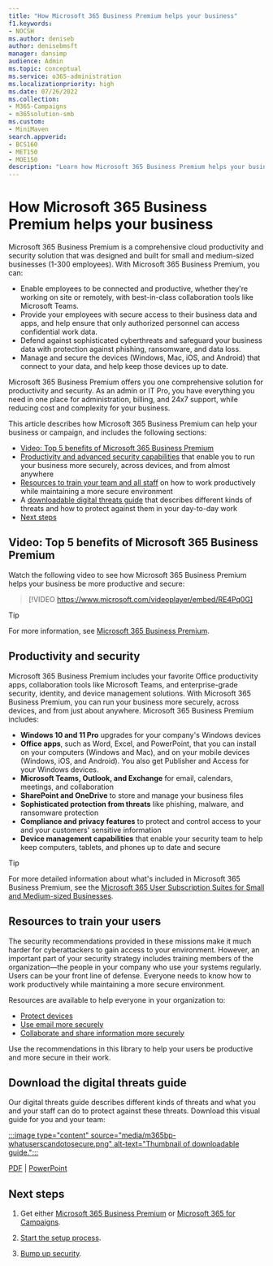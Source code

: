 ```yaml
---
title: "How Microsoft 365 Business Premium helps your business"
f1.keywords:
- NOCSH
ms.author: deniseb
author: denisebmsft
manager: dansimp
audience: Admin
ms.topic: conceptual
ms.service: o365-administration
ms.localizationpriority: high
ms.date: 07/26/2022
ms.collection: 
- M365-Campaigns
- m365solution-smb
ms.custom:
- MiniMaven
search.appverid:
- BCS160
- MET150
- MOE150
description: "Learn how Microsoft 365 Business Premium helps your business with productivity and security."
---
```


# How Microsoft 365 Business Premium helps your business

Microsoft 365 Business Premium is a comprehensive cloud productivity and security solution that was designed and built for small and medium-sized businesses (1-300 employees). With Microsoft 365 Business Premium, you can:

- Enable employees to be connected and productive, whether they're working on site or remotely, with best-in-class collaboration tools like Microsoft Teams.
- Provide your employees with secure access to their business data and apps, and help ensure that only authorized personnel can access confidential work data.
- Defend against sophisticated cyberthreats and safeguard your business data with protection against phishing, ransomware, and data loss.
- Manage and secure the devices (Windows, Mac, iOS, and Android) that connect to your data, and help keep those devices up to date.

Microsoft 365 Business Premium offers you one comprehensive solution for productivity and security. As an admin or IT Pro, you have everything you need in one place for administration, billing, and 24x7 support, while reducing cost and complexity for your business. 

This article describes how Microsoft 365 Business Premium can help your business or campaign, and includes the following sections:

- [Video: Top 5 benefits of Microsoft 365 Business Premium](#video-top-5-benefits-of-microsoft-365-business-premium)
- [Productivity and advanced security capabilities](#productivity-and-security) that enable you to run your business more securely, across devices, and from almost anywhere
- [Resources to train your team and all staff](#resources-to-train-your-users) on how to work productively while maintaining a more secure environment
- A [downloadable digital threats guide](#download-the-digital-threats-guide) that describes different kinds of threats and how to protect against them in your day-to-day work
- [Next steps](#next-steps)

## Video: Top 5 benefits of Microsoft 365 Business Premium

Watch the following video to see how Microsoft 365 Business Premium helps your business be more productive and secure: <p>

> [!VIDEO https://www.microsoft.com/videoplayer/embed/RE4Pq0G]

> [!TIP]
> For more information, see [Microsoft 365 Business Premium](https://www.microsoft.com/microsoft-365/business/microsoft-365-business-premium?activetab=pivot:overviewtab).

## Productivity and security

Microsoft 365 Business Premium includes your favorite Office productivity apps, collaboration tools like Microsoft Teams, and enterprise-grade security, identity, and device management solutions. With Microsoft 365 Business Premium, you can run your business more securely, across devices, and from just about anywhere. Microsoft 365 Business Premium includes:

- **Windows 10 and 11 Pro** upgrades for your company's Windows devices
- **Office apps**, such as Word, Excel, and PowerPoint, that you can install on your computers (Windows and Mac), and on your mobile devices (Windows, iOS, and Android). You also get Publisher and Access for your Windows devices.
- **Microsoft Teams, Outlook, and Exchange** for email, calendars, meetings, and collaboration
- **SharePoint and OneDrive** to store and manage your business files
- **Sophisticated protection from threats** like phishing, malware, and ransomware protection
- **Compliance and privacy features** to protect and control access to your and your customers' sensitive information
- **Device management capabilities** that enable your security team to help keep computers, tablets, and phones up to date and secure

> [!TIP]
> For more detailed information about what's included in Microsoft 365 Business Premium, see the [Microsoft 365 User Subscription Suites for Small and Medium-sized Businesses](https://query.prod.cms.rt.microsoft.com/cms/api/am/binary/RWR6bM).

## Resources to train your users

The security recommendations provided in these missions make it much harder for cyberattackers to gain access to your environment. However, an important part of your security strategy includes training members of the organization&mdash;the people in your company who use your systems regularly. Users can be your front line of defense. Everyone needs to know how to work productively while maintaining a more secure environment.

Resources are available to help everyone in your organization to:

- [Protect devices](m365bp-devices-overview.md)
- [Use email more securely](m365bp-protect-email-overview.md)
- [Collaborate and share information more securely](m365bp-collaborate-share-securely.md)

Use the recommendations in this library to help your users be productive and more secure in their work.

## Download the digital threats guide

Our digital threats guide describes different kinds of threats and what you and your staff can do to protect against these threats. Download this visual guide for you and your team:

[:::image type="content" source="media/m365bp-whatuserscandotosecure.png" alt-text="Thumbnail of downloadable guide.":::](https://download.microsoft.com/download/9/1/f/91fa8f24-9953-4f33-9d87-a95624db5e0b/M365BPWhatCanUsersDoToSecure.pdf)

[PDF](https://download.microsoft.com/download/9/1/f/91fa8f24-9953-4f33-9d87-a95624db5e0b/M365BPWhatCanUsersDoToSecure.pdf) | [PowerPoint](https://download.microsoft.com/download/9/1/f/91fa8f24-9953-4f33-9d87-a95624db5e0b/M365BPWhatCanUsersDoToSecure.pptx)

## Next steps

1. Get either [Microsoft 365 Business Premium](get-microsoft-365-business-premium.md) or [Microsoft 365 for Campaigns](get-microsoft-365-campaigns.md).

2. [Start the setup process](m365bp-setup-overview.md).

3. [Bump up security](m365bp-security-overview.md).
